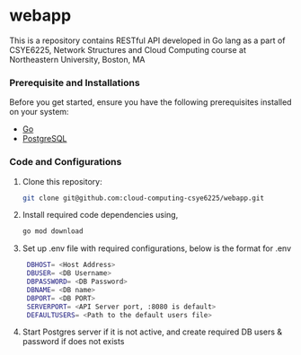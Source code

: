 # webapp
This is a repository contains RESTful API developed in Go lang as a part of CSYE6225, Network Structures and Cloud Computing course at Northeastern University, Boston, MA

### Prerequisite and Installations
Before you get started, ensure you have the following prerequisites installed on your system:
- [Go](https://golang.org/doc/install)
- [PostgreSQL](https://www.postgresql.org/download/)

### Code and Configurations
1. Clone this repository:

   ```bash
   git clone git@github.com:cloud-computing-csye6225/webapp.git
   ```

2. Install required code dependencies using,

   ```bash
   go mod download
   ```

3. Set up .env file with required configurations, below is the format for .env

   ```bash
    DBHOST= <Host Address>
    DBUSER= <DB Username>
    DBPASSWORD= <DB Password>
    DBNAME= <DB name>
    DBPORT= <DB PORT>
    SERVERPORT= <API Server port, :8080 is default>
    DEFAULTUSERS= <Path to the default users file>
   ```

4. Start Postgres server if it is not active, and create required DB users & password if does not exists